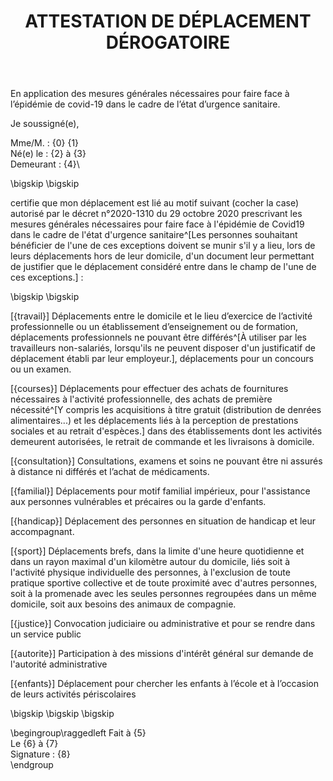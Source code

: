 ﻿---
title: "ATTESTATION DE DÉPLACEMENT DÉROGATOIRE"
geometry: margin=2cm

---



En application des mesures générales nécessaires pour faire face à l’épidémie de covid-19
dans le cadre de l’état d’urgence sanitaire.

Je soussigné(e),

Mme/M. : {0} {1}\
Né(e) le : {2} à {3}\
Demeurant : {4}\

\bigskip
\bigskip

certifie que mon déplacement est lié au motif suivant (cocher la case) autorisé
par le décret n°2020-1310 du 29 octobre 2020 prescrivant les mesures générales
nécessaires pour faire face à l'épidémie de Covid19 dans le cadre de l'état
d'urgence sanitaire^[Les personnes souhaitant bénéficier de l'une de ces exceptions doivent se munir s'il y a lieu, lors de leurs déplacements
hors de leur domicile, d'un document leur permettant de justifier que le déplacement considéré entre dans le champ de l'une
de ces exceptions.] :


\bigskip
\bigskip

[{travail}] Déplacements entre le domicile et le lieu d’exercice de l’activité
    professionnelle ou un établissement d’enseignement ou de formation,
    déplacements professionnels ne pouvant être différés^[À utiliser par les
    travailleurs non-salariés, lorsqu'ils ne peuvent disposer d'un justificatif
    de déplacement établi par leur employeur.], déplacements pour un concours
    ou un examen.

[{courses}] Déplacements pour effectuer des achats de fournitures nécessaires à
    l'activité professionnelle, des achats de première nécessité^[Y compris les
    acquisitions à titre gratuit (distribution de denrées alimentaires...) et
    les déplacements liés à la perception de prestations sociales et au retrait
    d'espèces.] dans des établissements dont les activités demeurent autorisées,
    le retrait de commande et les livraisons à domicile.

[{consultation}] Consultations, examens et soins ne pouvant être ni assurés  à distance ni
    différés et l’achat de médicaments.

[{familial}] Déplacements pour motif familial impérieux, pour l'assistance aux personnes
    vulnérables et précaires ou la garde d'enfants.

[{handicap}] Déplacement des personnes en situation de handicap et leur accompagnant.

[{sport}] Déplacements brefs, dans la limite d'une heure quotidienne et dans un rayon
    maximal d'un kilomètre autour du domicile, liés soit à l'activité physique
    individuelle des personnes, à l'exclusion de toute pratique sportive collective
    et de toute proximité avec d'autres personnes, soit à la promenade avec les
    seules personnes regroupées dans un même domicile, soit aux besoins des animaux
    de compagnie.

[{justice}] Convocation judiciaire ou administrative et pour se rendre dans un service
    public

[{autorite}] Participation à des missions d'intérêt général sur demande de l'autorité
    administrative

[{enfants}] Déplacement pour chercher les enfants à l’école et à l’occasion de leurs
    activités périscolaires

\bigskip
\bigskip
\bigskip

\begingroup\raggedleft
Fait à {5}\
Le {6} à {7}\
Signature : {8}\
\endgroup

